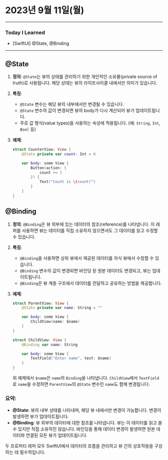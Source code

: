 # 2023년 9월 11일(월)

---

### Today I Learned 

- [SwiftUI] @State, @Binding

---

## @State

1. **정의**: `@State`는 뷰의 상태를 관리하기 위한 개인적인 소유물(private source of truth)로 사용됩니다. 해당 상태는 뷰의 라이프사이클 내에서만 의미가 있습니다.

2. **특징**:

   - `@State` 변수는 해당 뷰의 내부에서만 변경될 수 있습니다.
   - `@State` 변수의 값이 변경되면 뷰의 body가 다시 계산되어 뷰가 업데이트됩니다.
   - 주로 값 형식(value types)을 사용하는 속성에 적용됩니다. (예: `String`, `Int`, `Bool` 등)

3. **예제**:

   ```swift
   struct CounterView: View {
       @State private var count: Int = 0
   
       var body: some View {
           Button(action: {
               count += 1
           }) {
               Text("Count is \(count)")
           }
       }
   }
   ```

## @Binding

1. **정의**: `@Binding`은 뷰 외부에 있는 데이터의 참조(reference)를 나타냅니다. 이 래퍼를 사용하면 뷰는 데이터를 직접 소유하지 않으면서도 그 데이터를 읽고 수정할 수 있습니다.

2. **특징**:

   - `@Binding`을 사용하면 상위 뷰에서 제공된 데이터를 자식 뷰에서 수정할 수 있습니다.
   - `@Binding` 변수의 값이 변경되면 바인딩 된 원본 데이터도 변경되고, 뷰는 업데이트됩니다.
   - `@Binding`은 뷰 계층 구조에서 데이터를 전달하고 공유하는 방법을 제공합니다.

3. **예제**:

   ```swift
   struct ParentView: View {
       @State private var name: String = ""
   
       var body: some View {
           ChildView(name: $name)
       }
   }
   
   struct ChildView: View {
       @Binding var name: String
   
       var body: some View {
           TextField("Enter name", text: $name)
       }
   }
   ```

   위 예제에서 `$name`은 `name`의 `Binding`을 나타냅니다. `ChildView`에서 `TextField`로 `name`을 수정하면 `ParentView`의 `@State` 변수인 `name`도 함께 변경됩니다.

### 요약:

- **@State**: 뷰의 내부 상태를 나타내며, 해당 뷰 내에서만 변경이 가능합니다. 변경이 발생하면 뷰가 업데이트됩니다.
- **@Binding**: 뷰 외부의 데이터에 대한 참조를 나타냅니다. 뷰는 이 데이터를 읽고 쓸 수 있지만 직접 소유하진 않습니다. 바인딩을 통해 데이터 변경이 발생하면 원본 데이터와 연결된 모든 뷰가 업데이트됩니다.

두 프로퍼티 래퍼 모두 SwiftUI에서 데이터의 흐름을 관리하고 뷰 간의 상호작용을 구성하는 데 필수적입니다.